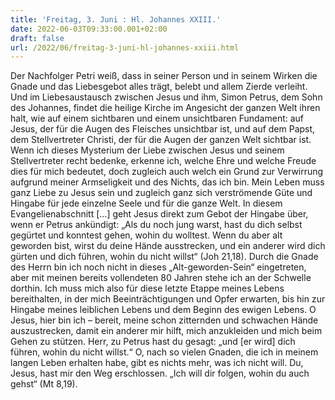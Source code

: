 ```yaml
---
title: 'Freitag, 3. Juni : Hl. Johannes XXIII.'
date: 2022-06-03T09:33:00.001+02:00
draft: false
url: /2022/06/freitag-3-juni-hl-johannes-xxiii.html
---
```


Der Nachfolger Petri weiß, dass in seiner Person und in seinem Wirken die Gnade und das Liebesgebot alles trägt, belebt und allem Zierde verleiht. Und im Liebesaustausch zwischen Jesus und ihm, Simon Petrus, dem Sohn des Johannes, findet die heilige Kirche im Angesicht der ganzen Welt ihren halt, wie auf einem sichtbaren und einem unsichtbaren Fundament: auf Jesus, der für die Augen des Fleisches unsichtbar ist, und auf dem Papst, dem Stellvertreter Christi, der für die Augen der ganzen Welt sichtbar ist. Wenn ich dieses Mysterium der Liebe zwischen Jesus und seinem Stellvertreter recht bedenke, erkenne ich, welche Ehre und welche Freude dies für mich bedeutet, doch zugleich auch welch ein Grund zur Verwirrung aufgrund meiner Armseligkeit und des Nichts, das ich bin. Mein Leben muss ganz Liebe zu Jesus sein und zugleich ganz sich verströmende Güte und Hingabe für jede einzelne Seele und für die ganze Welt. In diesem Evangelienabschnitt \[…\] geht Jesus direkt zum Gebot der Hingabe über, wenn er Petrus ankündigt: „Als du noch jung warst, hast du dich selbst gegürtet und konntest gehen, wohin du wolltest. Wenn du aber alt geworden bist, wirst du deine Hände ausstrecken, und ein anderer wird dich gürten und dich führen, wohin du nicht willst“ (Joh 21,18). Durch die Gnade des Herrn bin ich noch nicht in dieses „Alt-geworden-Sein“ eingetreten, aber mit meinen bereits vollendeten 80 Jahren stehe ich an der Schwelle dorthin. Ich muss mich also für diese letzte Etappe meines Lebens bereithalten, in der mich Beeinträchtigungen und Opfer erwarten, bis hin zur Hingabe meines leiblichen Lebens und dem Beginn des ewigen Lebens. O Jesus, hier bin ich – bereit, meine schon zitternden und schwachen Hände auszustrecken, damit ein anderer mir hilft, mich anzukleiden und mich beim Gehen zu stützen. Herr, zu Petrus hast du gesagt: „und \[er wird\] dich führen, wohin du nicht willst.“ O, nach so vielen Gnaden, die ich in meinem langen Leben erhalten habe, gibt es nichts mehr, was ich nicht will. Du, Jesus, hast mir den Weg erschlossen. „Ich will dir folgen, wohin du auch gehst“ (Mt 8,19).